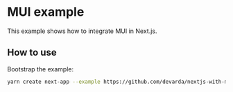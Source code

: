 # MUI example

This example shows how to integrate MUI in Next.js.


## How to use

Bootstrap the example:


```bash
yarn create next-app --example https://github.com/devarda/nextjs-with-mui with-mui-app
```
